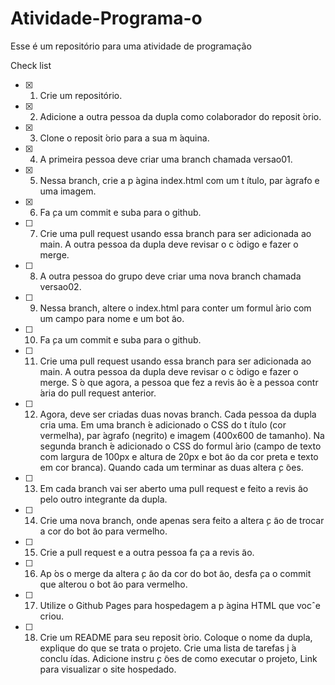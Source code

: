 # Atividade-Programa-o
Esse é um repositório para uma atividade de programação 

Check list
- [x] 1. Crie um repositório.
- [x] 2. Adicione a outra pessoa da dupla como colaborador do reposit ́orio.
- [x] 3. Clone o reposit ́orio para a sua m ́aquina.
- [x] 4. A primeira pessoa deve criar uma branch chamada versao01.
- [x] 5. Nessa branch, crie a p ́agina index.html com um t ́ıtulo, par ́agrafo e uma imagem.
- [x] 6. Fa ̧ca um commit e suba para o github.
- [ ] 7. Crie uma pull request usando essa branch para ser adicionada ao main. A outra pessoa da dupla
deve revisar o c ́odigo e fazer o merge.
- [ ] 8. A outra pessoa do grupo deve criar uma nova branch chamada versao02.
- [ ] 9. Nessa branch, altere o index.html para conter um formul ́ario com um campo para nome e um
bot ̃ao.
- [ ] 10. Fa ̧ca um commit e suba para o github.
- [ ] 11. Crie uma pull request usando essa branch para ser adicionada ao main. A outra pessoa da dupla
deve revisar o c ́odigo e fazer o merge. S ́o que agora, a pessoa que fez a revis ̃ao  ́e a pessoa contr ́aria
do pull request anterior.
- [ ] 12. Agora, deve ser criadas duas novas branch. Cada pessoa da dupla cria uma. Em uma branch  ́e
adicionado o CSS do t ́ıtulo (cor vermelha), par ́agrafo (negrito) e imagem (400x600 de tamanho).
Na segunda branch  ́e adicionado o CSS do formul ́ario (campo de texto com largura de 100px e
altura de 20px e bot ̃ao da cor preta e texto em cor branca). Quando cada um terminar as duas
altera ̧c ̃oes.
- [ ] 13. Em cada branch vai ser aberto uma pull request e feito a revis ̃ao pelo outro integrante da dupla.
- [ ] 14. Crie uma nova branch, onde apenas sera feito a altera ̧c ̃ao de trocar a cor do bot ̃ao para vermelho.
- [ ] 15. Crie a pull request e a outra pessoa fa ̧ca a revis ̃ao.
- [ ] 16. Ap ́os o merge da altera ̧c ̃ao da cor do bot ̃ao, desfa ̧ca o commit que alterou o bot ̃ao para vermelho.
- [ ] 17. Utilize o Github Pages para hospedagem a p ́agina HTML que vocˆe criou.
- [ ] 18. Crie um README para seu reposit ́orio. Coloque o nome da dupla, explique do que se trata o
projeto. Crie uma lista de tarefas j ́a conclu ́ıdas. Adicione instru ̧c ̃oes de como executar o projeto,
Link para visualizar o site hospedado.
